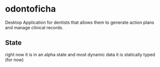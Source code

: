 # odontoficha

Desktop Application for dentists that allows them to generate action plans and manage clinical records.

## State
right now it is in an alpha state and most dynamic data it is statically typed (for now)
